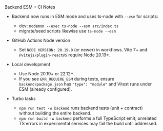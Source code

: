 Backend ESM + CI Notes

- Backend now runs in ESM mode and uses ts-node with `--esm` for scripts:
  - dev: `nodemon --exec ts-node --esm src/index.ts`
  - migrate/seed scripts likewise use `ts-node --esm`

- GitHub Actions Node version
  - Set `NODE_VERSION: 20.19.0` (or newer) in workflows. Vite 7+ and `@vitejs/plugin-react@5` require Node 20.19+.

- Local development
  - Use Node 20.19+ or 22.12+.
  - If you see `ERR_REQUIRE_ESM` during tests, ensure `backend/package.json` has `"type": "module"` and Vitest runs under ESM (already configured).

- Turbo tasks
  - `npm run test -w backend` runs backend tests (unit + contract) without building the entire backend.
  - `npm run build -w backend` performs a full TypeScript emit; unrelated TS errors in experimental services may fail the build until addressed.

